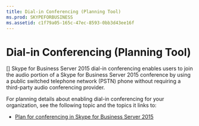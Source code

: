 ```yaml
---
title: Dial-in Conferencing (Planning Tool)
ms.prod: SKYPEFORBUSINESS
ms.assetid: c1f79a05-165c-47ec-8593-0bb3d43ee16f
---
```



# Dial-in Conferencing (Planning Tool)
[]
Skype for Business Server 2015 dial-in conferencing enables users to join the audio portion of a Skype for Business Server 2015 conference by using a public switched telephone network (PSTN) phone without requiring a third-party audio conferencing provider.
  
    
    

For planning details about enabling dial-in conferencing for your organization, see the following topic and the topics it links to: 
-  [Plan for conferencing in Skype for Business Server 2015](plan-for-conferencing-in-skype-for-business-server-2015.md)
    
  

